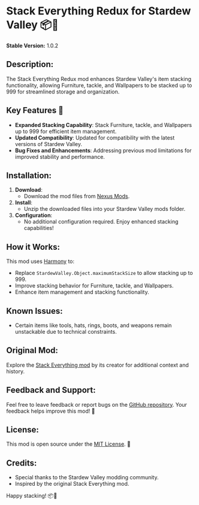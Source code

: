# Stack Everything Redux for Stardew Valley 📦🌱

**Stable Version:** 1.0.2

## Description:
The Stack Everything Redux mod enhances Stardew Valley's item stacking functionality, allowing Furniture, tackle, and Wallpapers to be stacked up to 999 for streamlined storage and organization.

## Key Features 🌟
- **Expanded Stacking Capability**: Stack Furniture, tackle, and Wallpapers up to 999 for efficient item management.
- **Updated Compatibility**: Updated for compatibility with the latest versions of Stardew Valley.
- **Bug Fixes and Enhancements**: Addressing previous mod limitations for improved stability and performance.

## Installation:
1. **Download**:
   - Download the mod files from [Nexus Mods](https://www.nexusmods.com/stardewvalley/mods/22381).
2. **Install**:
   - Unzip the downloaded files into your Stardew Valley mods folder.
3. **Configuration**:
   - No additional configuration required. Enjoy enhanced stacking capabilities!

## How it Works:
This mod uses [Harmony](https://github.com/pardeike/Harmony) to:
- Replace `StardewValley.Object.maximumStackSize` to allow stacking up to 999.
- Improve stacking behavior for Furniture, tackle, and Wallpapers.
- Enhance item management and stacking functionality.

## Known Issues:
- Certain items like tools, hats, rings, boots, and weapons remain unstackable due to technical constraints.

## Original Mod:
Explore the [Stack Everything mod](http://www.nexusmods.com/stardewvalley/mods/2053?) by its creator for additional context and history.

## Feedback and Support:
Feel free to leave feedback or report bugs on the [GitHub repository](https://github.com/thimadera/StardewMods/issues). Your feedback helps improve this mod! 🌟

## License:
This mod is open source under the [MIT License](../LICENSE). 📜

## Credits:
- Special thanks to the Stardew Valley modding community.
- Inspired by the original Stack Everything mod.

Happy stacking! 📦🌾

